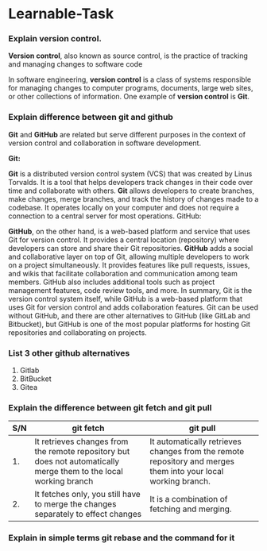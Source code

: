 # Learnable-Task

### Explain version control.

**Version control**, also known as source control, is the practice of tracking and managing changes to software code

In software engineering, **version control** is a class of systems responsible for managing changes to computer programs, documents, large web sites, or other collections of information. One example of **version control** is **Git**.


### Explain difference between git and github

**Git** and **GitHub** are related but serve different purposes in the context of version control and collaboration in software development.

**Git:**

**Git** is a distributed version control system (VCS) that was created by Linus Torvalds.
It is a tool that helps developers track changes in their code over time and collaborate with others.
**Git** allows developers to create branches, make changes, merge branches, and track the history of changes made to a codebase.
It operates locally on your computer and does not require a connection to a central server for most operations.
GitHub:

**GitHub**, on the other hand, is a web-based platform and service that uses Git for version control.
It provides a central location (repository) where developers can store and share their Git repositories.
**GitHub** adds a social and collaborative layer on top of Git, allowing multiple developers to work on a project simultaneously.
It provides features like pull requests, issues, and wikis that facilitate collaboration and communication among team members.
GitHub also includes additional tools such as project management features, code review tools, and more.
In summary, Git is the version control system itself, while GitHub is a web-based platform that uses Git for version control and adds collaboration features. Git can be used without GitHub, and there are other alternatives to GitHub (like GitLab and Bitbucket), but GitHub is one of the most popular platforms for hosting Git repositories and collaborating on projects.


### List 3 other github alternatives
1. Gitlab
2. BitBucket
3. Gitea


### Explain the difference between git fetch and git pull

| S/N | git fetch | git pull
| -- | ----- | ----- |
| 1. | It retrieves changes from the remote repository but does not automatically merge them to the local working branch | It automatically retrieves changes from the remote repository and merges them into your local working branch.|
| 2. | It fetches only, you still have to merge the changes separately to effect changes | It is a combination of fetching and merging. |


### Explain in simple terms git rebase and the command for it





